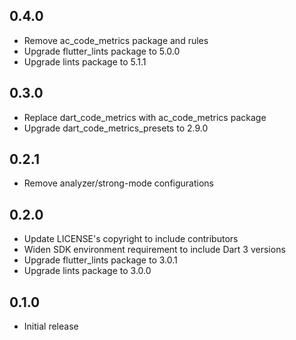 ## 0.4.0

- Remove ac_code_metrics package and rules
- Upgrade flutter_lints package to 5.0.0
- Upgrade lints package to 5.1.1

## 0.3.0

- Replace dart_code_metrics with ac_code_metrics package
- Upgrade dart_code_metrics_presets to 2.9.0

## 0.2.1

- Remove analyzer/strong-mode configurations

## 0.2.0

- Update LICENSE's copyright to include contributors
- Widen SDK environment requirement to include Dart 3 versions
- Upgrade flutter_lints package to 3.0.1
- Upgrade lints package to 3.0.0

## 0.1.0

- Initial release
